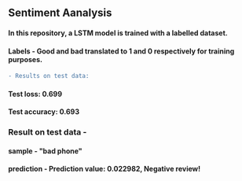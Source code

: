 ## Sentiment Aanalysis
#### In this repository, a LSTM model is trained with a labelled dataset.
#### Labels - Good and bad translated to 1 and 0 respectively for training purposes.

```diff
- Results on test data:
```
#### Test loss: 0.699
#### Test accuracy: 0.693

### Result on test data -
#### sample - "bad phone"
#### prediction - Prediction value: 0.022982, Negative review!
